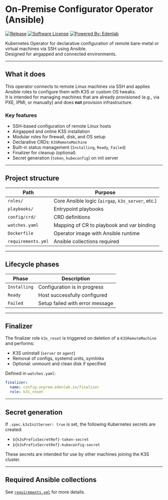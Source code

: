# On-Premise Configurator Operator (Ansible)

[![Release](https://img.shields.io/github/v/release/edenlabllc/on-premise-configurator.operators.infra.svg?style=for-the-badge)](https://github.com/edenlabllc/on-premise-configurator.operators.infra/releases/latest)
[![Software License](https://img.shields.io/github/license/edenlabllc/on-premise-configurator.operators.infra.svg?style=for-the-badge)](LICENSE)
[![Powered By: Edenlab](https://img.shields.io/badge/powered%20by-edenlab-8A2BE2.svg?style=for-the-badge)](https://edenlab.io)

Kubernetes Operator for declarative configuration of remote bare-metal or virtual machines via SSH using Ansible.  
Designed for airgapped and connected environments.

---

## What it does

This operator connects to remote Linux machines via SSH and applies Ansible roles to configure them with K3S or custom
OS tweaks.  
It is intended for managing machines that are already provisioned (e.g., via PXE, IPMI, or manually) and does **not**
provision infrastructure.

### Key features

- SSH-based configuration of remote Linux hosts
- Airgapped and online K3S installation
- Modular roles for firewall, disk, and OS setup
- Declarative CRDs: `K3SRemoteMachine`
- Built-in status management (`Installing`, `Ready`, `Failed`)
- Finalizer for cleanup (optional)
- Secret generation (`token`, `kubeconfig`) on init server

---

## Project structure

| Path               | Purpose                                           |
|--------------------|---------------------------------------------------|
| `roles/`           | Core Ansible logic (`airgap`, `k3s_server`, etc.) |
| `playbooks/`       | Entrypoint playbooks                              |
| `config/crd/`      | CRD definitions                                   |
| `watches.yaml`     | Mapping of CR to playbook and var binding         |
| `Dockerfile`       | Operator image with Ansible runtime               |
| `requirements.yml` | Ansible collections required                      |

---

## Lifecycle phases

| Phase        | Description                     |
|--------------|---------------------------------|
| `Installing` | Configuration is in progress    |
| `Ready`      | Host successfully configured    |
| `Failed`     | Setup failed with error message |

---

## Finalizer

The finalizer role `k3s_reset` is triggered on deletion of a `K3SRemoteMachine` and performs:

- K3S uninstall (`server` or `agent`)
- Removal of configs, systemd units, symlinks
- Optional: unmount and clean disk if specified

Defined in `watches.yaml`:

```yaml
finalizer:
  name: config.onprem.edenlab.io/finalizer
  role: k3s_reset
```

---

## Secret generation

If `.spec.k3sInitServer: true` is set, the following Kubernetes secrets are created:

- `${k3sPrefixSecretRef}-token-secret`
- `${k3sPrefixSecretRef}-kubeconfig-secret`

These secrets are intended for use by other machines joining the K3S cluster.

---

## Required Ansible collections

See [`requirements.yml`](./requirements.yml) for more details.
